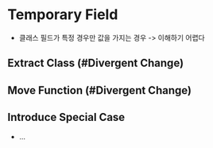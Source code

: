 # Temporary Field
* 클래스 필드가 특정 경우만 값을 가지는 경우 -> 이해하기 어렵다

## Extract Class (#Divergent Change)
## Move Function (#Divergent Change)
## Introduce Special Case
* ...